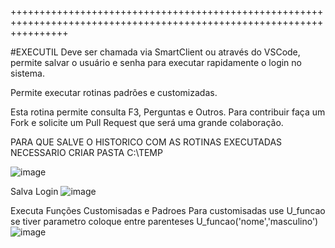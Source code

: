 ++++++++++++++++++++++++++++++++++++++++++++++++++++++++++++++++++++++++++++++++++++++++++++++++++++++++++++++++++++++

#EXECUTIL 
Deve ser chamada via SmartClient ou através do VSCode, permite salvar o usuário e senha para executar rapidamente o login no sistema.

Permite executar rotinas padrões e customizadas. 

Esta rotina permite consulta F3, Perguntas e Outros. Para contribuir faça um Fork e solicite um Pull Request que será uma grande colaboração.

PARA QUE SALVE O HISTORICO COM AS ROTINAS EXECUTADAS NECESSARIO CRIAR PASTA C:\TEMP


![image](https://user-images.githubusercontent.com/15915765/144045582-729d7a43-37a1-4a7d-b7be-079b6f7d718e.png)

Salva Login 
![image](https://user-images.githubusercontent.com/15915765/144045704-c400aa80-a281-4de5-8620-4a5ae0c11c55.png)

Executa Funções Customisadas e Padroes
Para customisadas use U_funcao se tiver parametro coloque entre parenteses U_funcao('nome','masculino')
![image](https://user-images.githubusercontent.com/15915765/144045894-16abfe29-d0e4-49c6-98eb-e35d25222b50.png)